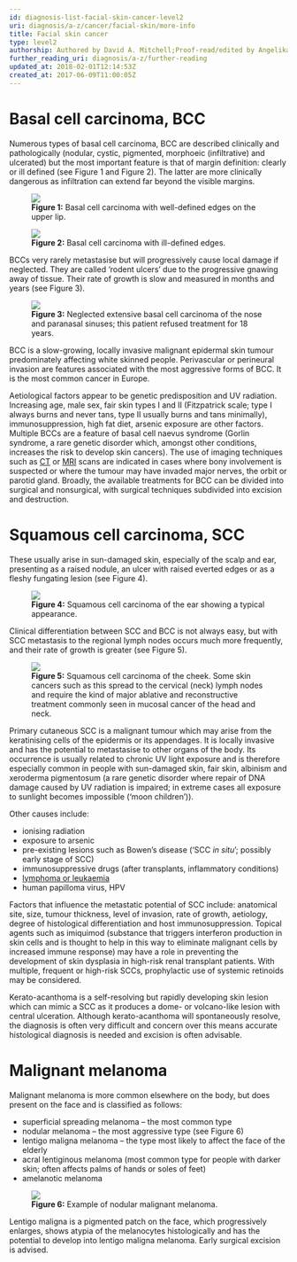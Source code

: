```yaml
---
id: diagnosis-list-facial-skin-cancer-level2
uri: diagnosis/a-z/cancer/facial-skin/more-info
title: Facial skin cancer
type: level2
authorship: Authored by David A. Mitchell;Proof-read/edited by Angelika Sebald
further_reading_uri: diagnosis/a-z/further-reading
updated_at: 2018-02-01T12:14:53Z
created_at: 2017-06-09T11:00:05Z
---
```


<h1 id="basal-cell-carcinoma-bcc">Basal cell carcinoma, BCC</h1>
<p>Numerous types of basal cell carcinoma, BCC are described clinically
    and pathologically (nodular, cystic, pigmented, morphoeic
    (infiltrative) and ulcerated) but the most important feature
    is that of margin definition: clearly or ill defined (see
    Figure 1 and Figure 2). The latter are more clinically dangerous
    as infiltration can extend far beyond the visible margins.
     </p>
<figure><img src="/diagnosis/a-z/cancer/facial-skin-cancer/more-info/figure1.jpg">
    <figcaption><strong>Figure 1:</strong> Basal cell carcinoma with well-defined
        edges on the upper lip.</figcaption>
</figure>
<figure><img src="/diagnosis/a-z/cancer/facial-skin-cancer/more-info/figure2.jpg">
    <figcaption><strong>Figure 2:</strong> Basal cell carcinoma with ill-defined
        edges.</figcaption>
</figure>
<p>BCCs very rarely metastasise but will progressively cause local
    damage if neglected. They are called ‘rodent ulcers’ due
    to the progressive gnawing away of tissue. Their rate of
    growth is slow and measured in months and years (see Figure
    3).</p>
<figure><img src="/diagnosis/a-z/cancer/facial-skin-cancer/more-info/figure3.jpg">
    <figcaption><strong>Figure 3:</strong> Neglected extensive basal cell
        carcinoma of the nose and paranasal sinuses; this patient
        refused treatment for 18 years.</figcaption>
</figure>
<p>BCC is a slow-growing, locally invasive malignant epidermal skin
    tumour predominately affecting white skinned people. Perivascular
    or perineural invasion are features associated with the most
    aggressive forms of BCC. It is the most common cancer in
    Europe.</p>
<p>Aetiological factors appear to be genetic predisposition and
    UV radiation. Increasing age, male sex, fair skin types I
    and II (Fitzpatrick scale; type I always burns and never
    tans, type II usually burns and tans minimally), immunosuppression,
    high fat diet, arsenic exposure are other factors. Multiple
    BCCs are a feature of basal cell naevus syndrome (Gorlin
    syndrome, a rare genetic disorder which, amongst other conditions,
    increases the risk to develop skin cancers). The use of imaging
    techniques such as <a href="/diagnosis/tests/ct-scans">CT</a>    or <a href="/diagnosis/tests/mri">MRI</a> scans are indicated
    in cases where bony involvement is suspected or where the
    tumour may have invaded major nerves, the orbit or parotid
    gland. Broadly, the available treatments for BCC can be divided
    into surgical and nonsurgical, with surgical techniques subdivided
    into excision and destruction.</p>
<h1 id="squamous-cell-carcinoma-scc">Squamous cell carcinoma, SCC</h1>
<p>These usually arise in sun-damaged skin, especially of the scalp
    and ear, presenting as a raised nodule, an ulcer with raised
    everted edges or as a fleshy fungating lesion (see Figure
    4).</p>
<figure><img src="/diagnosis/a-z/cancer/facial-skin-cancer/more-info/figure4.jpg">
    <figcaption><strong>Figure 4:</strong> Squamous cell carcinoma of the
        ear showing a typical appearance.</figcaption>
</figure>
<p>Clinical differentiation between SCC and BCC is not always easy,
    but with SCC metastasis to the regional lymph nodes occurs
    much more frequently, and their rate of growth is greater
    (see Figure 5).  </p>
<figure><img src="/diagnosis/a-z/cancer/facial-skin-cancer/more-info/figure5.jpg">
    <figcaption><strong>Figure 5:</strong> Squamous cell carcinoma of the
        cheek. Some skin cancers such as this spread to the cervical
        (neck) lymph nodes and require the kind of major ablative
        and reconstructive treatment commonly seen in mucosal
        cancer of the head and neck.</figcaption>
</figure>
<p>Primary cutaneous SCC is a malignant tumour which may arise from
    the keratinising cells of the epidermis or its appendages.
    It is locally invasive and has the potential to metastasise
    to other organs of the body. Its occurrence is usually related
    to chronic UV light exposure and is therefore especially
    common in people with sun-damaged skin, fair skin, albinism
    and xeroderma pigmentosum (a rare genetic disorder where
    repair of DNA damage caused by UV radiation is impaired;
    in extreme cases all exposure to sunlight becomes impossible
    (‘moon children’)).</p>
<p>Other causes include:</p>
<ul>
    <li>ionising radiation</li>
    <li>exposure to arsenic</li>
    <li>pre-existing lesions such as Bowen’s disease (‘SCC <i>in situ</i>’;
        possibly early stage of SCC)</li>
    <li>immunosuppressive drugs (after transplants, inflammatory
        conditions)</li>
    <li><a href="/diagnosis/a-z/tumour">lymphoma or leukaemia</a></li>
    <li>human papilloma virus, HPV</li>
</ul>
<p>Factors that influence the metastatic potential of SCC include:
    anatomical site, size, tumour thickness, level of invasion,
    rate of growth, aetiology, degree of histological differentiation
    and host immunosuppression. Topical agents such as imiquimod
    (substance that triggers interferon production in skin cells
    and is thought to help in this way to eliminate malignant
    cells by increased immune response) may have a role in preventing
    the development of skin dysplasia in high-risk renal transplant
    patients. With multiple, frequent or high-risk SCCs, prophylactic
    use of systemic retinoids may be considered.</p>
<p>Kerato-acanthoma is a self-resolving but rapidly developing skin
    lesion which can mimic a SCC as it produces a dome- or volcano-like
    lesion with central ulceration. Although kerato-acanthoma
    will spontaneously resolve, the diagnosis is often very difficult
    and concern over this means accurate histological diagnosis
    is needed and excision is often advisable.</p>
<h1 id="malignant-melanoma">Malignant melanoma</h1>
<p>Malignant melanoma is more common elsewhere on the body, but
    does present on the face and is classified as follows:</p>
<ul>
    <li>superficial spreading melanoma – the most common type</li>
    <li>nodular melanoma – the most aggressive type (see Figure 6)</li>
    <li>lentigo maligna melanoma – the type most likely to affect
        the face of the elderly</li>
    <li>acral lentiginous melanoma (most common type for people with
        darker skin; often affects palms of hands or soles of
        feet)</li>
    <li>amelanotic melanoma</li>
</ul>
<figure><img src="/diagnosis/a-z/cancer/facial-skin-cancer/more-info/figure6.jpg">
    <figcaption><strong>Figure 6:</strong> Example of nodular malignant melanoma.</figcaption>
</figure>
<p>Lentigo maligna is a pigmented patch on the face, which progressively
    enlarges, shows atypia of the melanocytes histologically
    and has the potential to develop into lentigo maligna melanoma.
    Early surgical excision is advised.</p>
